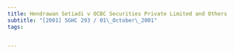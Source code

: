 ```yaml
---
title: Hendrawan Setiadi v OCBC Securities Private Limited and Others 
subtitle: "[2001] SGHC 293 / 01\_October\_2001"
tags:


---
```


